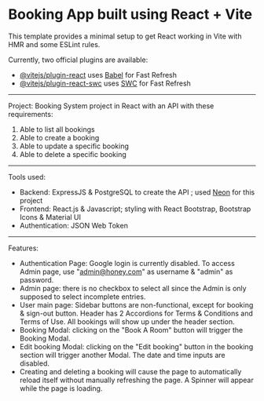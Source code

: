 # Booking App built using React + Vite

This template provides a minimal setup to get React working in Vite with HMR and some ESLint rules.

Currently, two official plugins are available:

- [@vitejs/plugin-react](https://github.com/vitejs/vite-plugin-react/blob/main/packages/plugin-react/README.md) uses [Babel](https://babeljs.io/) for Fast Refresh
- [@vitejs/plugin-react-swc](https://github.com/vitejs/vite-plugin-react-swc) uses [SWC](https://swc.rs/) for Fast Refresh

---

Project: Booking System project in React with an API with these requirements:

1. Able to list all bookings
2. Able to create a booking
3. Able to update a specific booking
4. Able to delete a specific booking

---

Tools used:

- Backend: ExpressJS & PostgreSQL to create the API ; used [Neon](https://neon.tech/) for this project
- Frontend: React.js & Javascript; styling with React Bootstrap, Bootstrap Icons & Material UI
- Authentication: JSON Web Token

---

Features:

- Authentication Page: Google login is currently disabled. To access Admin page, use "admin@honey.com" as username & "admin" as password.
- Admin page: there is no checkbox to select all since the Admin is only supposed to select incomplete entries.
- User main page: Sidebar buttons are non-functional, except for booking & sign-out button. Header has 2 Accordions for Terms & Conditions and Terms of Use. All bookings will show up under the header section.
- Booking Modal: clicking on the "Book A Room" button will trigger the Booking Modal.
- Edit booking Modal: clicking on the "Edit booking" button in the booking section will trigger another Modal. The date and time inputs are disabled.
- Creating and deleting a booking will cause the page to automatically reload itself without manually refreshing the page. A Spinner will appear while the page is loading.
